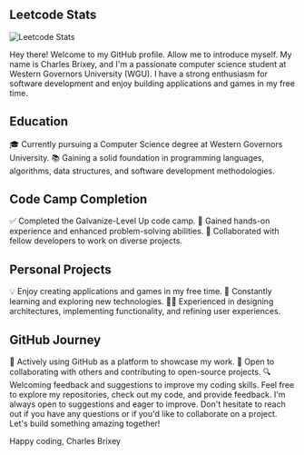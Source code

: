 
## Leetcode Stats
![Leetcode Stats](https://leetcard.jacoblin.cool/Brixsta)

Hey there! Welcome to my GitHub profile. Allow me to introduce myself. My name is Charles Brixey, and I'm a passionate computer science student at Western Governors University (WGU). I have a strong enthusiasm for software development and enjoy building applications and games in my free time.

## Education
🎓 Currently pursuing a Computer Science degree at Western Governors University.
📚 Gaining a solid foundation in programming languages, algorithms, data structures, and software development methodologies.

## Code Camp Completion
✅ Completed the Galvanize-Level Up code camp.
🚀 Gained hands-on experience and enhanced problem-solving abilities.
🤝 Collaborated with fellow developers to work on diverse projects.

## Personal Projects
💡 Enjoy creating applications and games in my free time.
🌱 Constantly learning and exploring new technologies.
🧑‍💻 Experienced in designing architectures, implementing functionality, and refining user experiences.

## GitHub Journey
🚀 Actively using GitHub as a platform to showcase my work.
👥 Open to collaborating with others and contributing to open-source projects.
🔍 Welcoming feedback and suggestions to improve my coding skills.
Feel free to explore my repositories, check out my code, and provide feedback. I'm always open to suggestions and eager to improve. Don't hesitate to reach out if you have any questions or if you'd like to collaborate on a project. Let's build something amazing together!

Happy coding,
Charles Brixey
